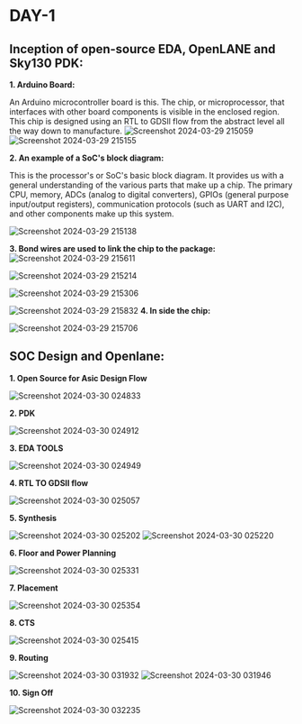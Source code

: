 # DAY-1
## Inception of open-source EDA, OpenLANE and Sky130 PDK:  

**1. Arduino Board:**

An Arduino microcontroller board is this. The chip, or microprocessor, that interfaces with other board components is visible in the enclosed region. This chip is designed using an RTL to GDSll flow from the abstract level all the way down to manufacture.
![Screenshot 2024-03-29 215059](https://github.com/Sushilbahadurpankaj/Sushil_VSD_SOC/assets/138396606/4ef12d8a-0d80-4c38-8221-b34fd9d9d3f4)
![Screenshot 2024-03-29 215155](https://github.com/Sushilbahadurpankaj/Sushil_VSD_SOC/assets/138396606/1c079d6e-814a-461a-832f-f427d2068f38)

**2. An example of a SoC's block diagram:**

This is the processor's or SoC's basic block diagram. It provides us with a general understanding of the various parts that make up a chip. The primary CPU, memory, ADCs (analog to digital converters), GPIOs (general purpose input/output registers), communication protocols (such as UART and I2C), and other components make up this system.

![Screenshot 2024-03-29 215138](https://github.com/Sushilbahadurpankaj/Sushil_VSD_SOC/assets/138396606/ae8f2335-2cf2-439a-a396-ba1361a0709a)





**3. Bond wires are used to link the chip to the package:** 
![Screenshot 2024-03-29 215611](https://github.com/Sushilbahadurpankaj/Sushil_VSD_SOC/assets/138396606/ea76ec1c-a3cb-4be9-80a9-a5f735225ece)


![Screenshot 2024-03-29 215214](https://github.com/Sushilbahadurpankaj/Sushil_VSD_SOC/assets/138396606/284c9675-abae-4ac2-99a8-16546695810b)



![Screenshot 2024-03-29 215306](https://github.com/Sushilbahadurpankaj/Sushil_VSD_SOC/assets/138396606/fbd31b9c-5114-4048-b232-6df894c1d856)



![Screenshot 2024-03-29 215832](https://github.com/Sushilbahadurpankaj/Sushil_VSD_SOC/assets/138396606/b1de83ab-1d8f-4a6b-897b-93ffc3600124)
**4. In side the chip:**


![Screenshot 2024-03-29 215706](https://github.com/Sushilbahadurpankaj/Sushil_VSD_SOC/assets/138396606/75637293-a306-44b2-9769-83309a612aeb)




## SOC Design and Openlane:

**1. Open Source for Asic Design Flow**

![Screenshot 2024-03-30 024833](https://github.com/Sushilbahadurpankaj/Sushil_VSD_SOC/assets/138396606/7322c1c1-dfcc-4a21-a7b2-77fb8da97cb9)

**2. PDK**

![Screenshot 2024-03-30 024912](https://github.com/Sushilbahadurpankaj/Sushil_VSD_SOC/assets/138396606/ea9a926f-ef5b-476f-b369-5bf6b036f7eb)

**3. EDA TOOLS**

![Screenshot 2024-03-30 024949](https://github.com/Sushilbahadurpankaj/Sushil_VSD_SOC/assets/138396606/c3b8d29a-9d5c-4ee6-baa7-f5159d12ad8e)

**4. RTL TO GDSII flow**

![Screenshot 2024-03-30 025057](https://github.com/Sushilbahadurpankaj/Sushil_VSD_SOC/assets/138396606/489b1b90-3207-4d75-9448-eb7c7f7d4f98)

**5. Synthesis**

![Screenshot 2024-03-30 025202](https://github.com/Sushilbahadurpankaj/Sushil_VSD_SOC/assets/138396606/3cf28fe6-fda2-4a91-ad1d-7cd96f9f84b3)
![Screenshot 2024-03-30 025220](https://github.com/Sushilbahadurpankaj/Sushil_VSD_SOC/assets/138396606/286b8ab5-40b0-4e2e-b27f-4af4873dc46b)

**6. Floor and Power Planning**

![Screenshot 2024-03-30 025331](https://github.com/Sushilbahadurpankaj/Sushil_VSD_SOC/assets/138396606/dbc9a581-d233-4c82-a45c-43dc36a4fdd9)

**7. Placement**

![Screenshot 2024-03-30 025354](https://github.com/Sushilbahadurpankaj/Sushil_VSD_SOC/assets/138396606/aa5c5a9d-36f5-43a3-9dac-73765bcf9e89)

**8. CTS**

 ![Screenshot 2024-03-30 025415](https://github.com/Sushilbahadurpankaj/Sushil_VSD_SOC/assets/138396606/7c022c2b-e32f-47a3-b41e-138495b626b6)

**9. Routing**

![Screenshot 2024-03-30 031932](https://github.com/Sushilbahadurpankaj/Sushil_VSD_SOC/assets/138396606/4763b755-4ccc-4866-a1d5-eacd81035902)
![Screenshot 2024-03-30 031946](https://github.com/Sushilbahadurpankaj/Sushil_VSD_SOC/assets/138396606/ab4509aa-510d-4b66-8868-2dad9e8db356)

**10. Sign Off**

![Screenshot 2024-03-30 032235](https://github.com/Sushilbahadurpankaj/Sushil_VSD_SOC/assets/138396606/de845f77-164f-4ea6-921b-3a1b89b84d64)











